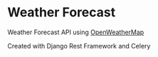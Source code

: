 # Weather Forecast
Weather Forecast API using [OpenWeatherMap](https://openweathermap.org/api)

Created with Django Rest Framework and Celery
